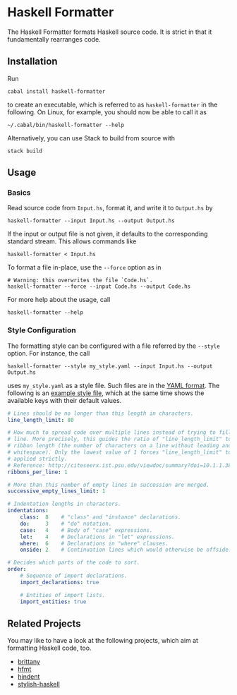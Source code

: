 # Haskell Formatter

The Haskell Formatter formats Haskell source code. It is strict in that it fundamentally rearranges code.

## Installation

Run

```
cabal install haskell-formatter
```

to create an executable, which is referred to as `haskell-formatter` in the following. On Linux, for example, you should now be able to call it as

```
~/.cabal/bin/haskell-formatter --help
```

Alternatively, you can use Stack to build from source with

```
stack build
```

## Usage

### Basics

Read source code from `Input.hs`, format it, and write it to `Output.hs` by

```
haskell-formatter --input Input.hs --output Output.hs
```

If the input or output file is not given, it defaults to the corresponding standard stream. This allows commands like

```
haskell-formatter < Input.hs
```

To format a file in-place, use the `--force` option as in

```
# Warning: this overwrites the file `Code.hs`.
haskell-formatter --force --input Code.hs --output Code.hs
```

For more help about the usage, call

```
haskell-formatter --help
```

### Style Configuration

The formatting style can be configured with a file referred by the `--style` option. For instance, the call

```
haskell-formatter --style my_style.yaml --input Input.hs --output Output.hs
```

uses `my_style.yaml` as a style file. Such files are in the [YAML format](http://en.wikipedia.org/wiki/YAML). The following is an [example style file](testsuite/resources/examples/default_style.yaml), which at the same time shows the available keys with their default values.

<!--- GitHub does currently not allow to include files (https://github.com/github/markup/issues/346).

Thus, the file content is replicated here. There is a test which checks that the strings of both sources are equal. --->

```yaml
# Lines should be no longer than this length in characters.
line_length_limit: 80

# How much to spread code over multiple lines instead of trying to fill a single
# line. More precisely, this guides the ratio of "line_length_limit" to the
# ribbon length (the number of characters on a line without leading and trailing
# whitespace). Only the lowest value of 1 forces "line_length_limit" to be
# applied strictly.
# Reference: http://citeseerx.ist.psu.edu/viewdoc/summary?doi=10.1.1.38.8777
ribbons_per_line: 1

# More than this number of empty lines in succession are merged.
successive_empty_lines_limit: 1

# Indentation lengths in characters.
indentations:
    class:  8    # "class" and "instance" declarations.
    do:     3    # "do" notation. 
    case:   4    # Body of "case" expressions.
    let:    4    # Declarations in "let" expressions.
    where:  6    # Declarations in "where" clauses.
    onside: 2    # Continuation lines which would otherwise be offside.

# Decides which parts of the code to sort.
order:
    # Sequence of import declarations.
    import_declarations: true

    # Entities of import lists.
    import_entities: true
```

## Related Projects

You may like to have a look at the following projects, which aim at formatting Haskell code, too.

- [brittany](https://github.com/lspitzner/brittany)
- [hfmt](https://github.com/danstiner/hfmt)
- [hindent](https://github.com/chrisdone/hindent)
- [stylish-haskell](https://github.com/jaspervdj/stylish-haskell)
